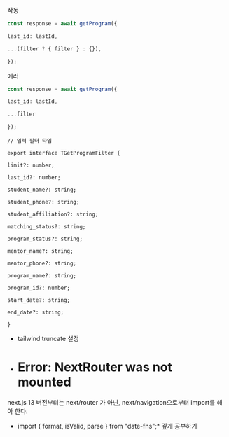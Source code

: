 
작동
```ts
const response = await getProgram({

last_id: lastId,

...(filter ? { filter } : {}),

});
```

에러
```ts
const response = await getProgram({

last_id: lastId,

...filter

});
```

```
// 입력 필터 타입

export interface TGetProgramFilter {

limit?: number;

last_id?: number;

student_name?: string;

student_phone?: string;

student_affiliation?: string;

matching_status?: string;

program_status?: string;

mentor_name?: string;

mentor_phone?: string;

program_name?: string;

program_id?: number;

start_date?: string;

end_date?: string;

}
```


* tailwind truncate 설정

* # Error: NextRouter was not mounted

next.js 13 버전부터는 next/router 가 아닌,
next/navigation으로부터 import를 해야 한다.


* import { format, isValid, parse } from "date-fns";* 깊게 공부하기